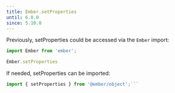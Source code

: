 ```yaml
---
title: Ember.setProperties
until: 6.0.0
since: 5.10.0
---
```



Previously, setProperties could be accessed via the `Ember` import:
```js
import Ember from 'ember';

Ember.setProperties
```

 If needed, setProperties can be imported:
```js
import { setProperties } from '@ember/object';```
